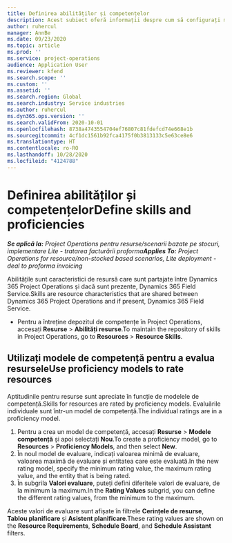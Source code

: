 ```yaml
---
title: Definirea abilităților și competențelor
description: Acest subiect oferă informații despre cum să configurați modele de competență pentru a evalua resurse.
author: ruhercul
manager: AnnBe
ms.date: 09/23/2020
ms.topic: article
ms.prod: ''
ms.service: project-operations
audience: Application User
ms.reviewer: kfend
ms.search.scope: ''
ms.custom: ''
ms.assetid: ''
ms.search.region: Global
ms.search.industry: Service industries
ms.author: ruhercul
ms.dyn365.ops.version: ''
ms.search.validFrom: 2020-10-01
ms.openlocfilehash: 8738a4743554704ef76807c81fdefcd74e668e1b
ms.sourcegitcommit: 4cf1dc1561b92fca4175f0b3813133c5e63ce8e6
ms.translationtype: HT
ms.contentlocale: ro-RO
ms.lasthandoff: 10/28/2020
ms.locfileid: "4124788"
---
```

# <a name="define-skills-and-proficiencies"></a><span data-ttu-id="ed692-103">Definirea abilităților și competențelor</span><span class="sxs-lookup"><span data-stu-id="ed692-103">Define skills and proficiencies</span></span>

<span data-ttu-id="ed692-104">_**Se aplică la:** Project Operations pentru resurse/scenarii bazate pe stocuri, implementare Lite - tratarea facturării proforma_</span><span class="sxs-lookup"><span data-stu-id="ed692-104">_**Applies To:** Project Operations for resource/non-stocked based scenarios, Lite deployment - deal to proforma invoicing_</span></span>

<span data-ttu-id="ed692-105">Abilitățile sunt caracteristici de resursă care sunt partajate între Dynamics 365 Project Operations și dacă sunt prezente, Dynamics 365 Field Service.</span><span class="sxs-lookup"><span data-stu-id="ed692-105">Skills are resource characteristics that are shared between Dynamics 365 Project Operations and if present, Dynamics 365 Field Service.</span></span> 

- <span data-ttu-id="ed692-106">Pentru a întreține depozitul de competențe în Project Operations, accesați **Resurse** \> **Abilități resurse**.</span><span class="sxs-lookup"><span data-stu-id="ed692-106">To maintain the repository of skills in Project Operations, go to **Resources** \> **Resource Skills**.</span></span> 

## <a name="use-proficiency-models-to-rate-resources"></a><span data-ttu-id="ed692-107">Utilizați modele de competență pentru a evalua resursele</span><span class="sxs-lookup"><span data-stu-id="ed692-107">Use proficiency models to rate resources</span></span>

<span data-ttu-id="ed692-108">Aptitudinile pentru resurse sunt apreciate în funcție de modelele de competență.</span><span class="sxs-lookup"><span data-stu-id="ed692-108">Skills for resources are rated by proficiency models.</span></span> <span data-ttu-id="ed692-109">Evaluările individuale sunt într-un model de competență.</span><span class="sxs-lookup"><span data-stu-id="ed692-109">The individual ratings are in a proficiency model.</span></span> 

1. <span data-ttu-id="ed692-110">Pentru a crea un model de competență, accesați **Resurse** \> **Modele competență** și apoi selectați **Nou**.</span><span class="sxs-lookup"><span data-stu-id="ed692-110">To create a proficiency model, go to **Resources** \> **Proficiency Models**, and then select **New**.</span></span>
2. <span data-ttu-id="ed692-111">În noul model de evaluare, indicați valoarea minimă de evaluare, valoarea maximă de evaluare și entitatea care este evaluată.</span><span class="sxs-lookup"><span data-stu-id="ed692-111">In the new rating model, specify the minimum rating value, the maximum rating value, and the entity that is being rated.</span></span>
3. <span data-ttu-id="ed692-112">În subgrila **Valori evaluare**, puteți defini diferitele valori de evaluare, de la minimum la maximum.</span><span class="sxs-lookup"><span data-stu-id="ed692-112">In the **Rating Values** subgrid, you can define the different rating values, from the minimum to the maximum.</span></span>


<span data-ttu-id="ed692-113">Aceste valori de evaluare sunt afișate în filtrele **Cerințele de resurse**, **Tablou planificare** și **Asistent planificare**.</span><span class="sxs-lookup"><span data-stu-id="ed692-113">These rating values are shown on the **Resource Requirements**, **Schedule Board**, and **Schedule Assistant** filters.</span></span>
